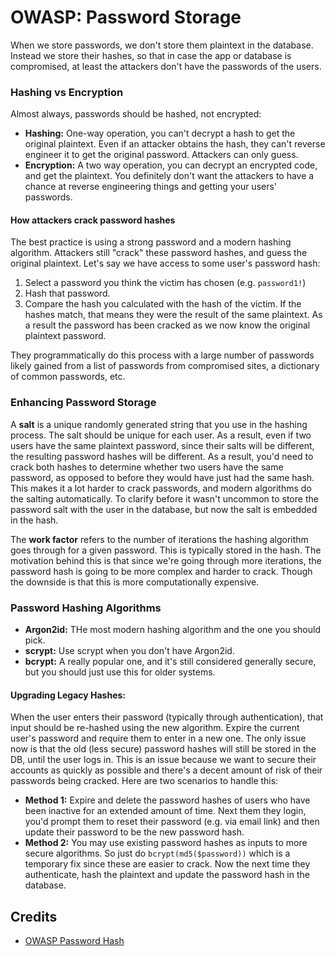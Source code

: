 # OWASP: Password Storage
When we store passwords, we don't store them plaintext in the database. Instead we store their hashes, so that in case the app or database is compromised, at least the attackers don't have the passwords of the users. 

### Hashing vs Encryption
Almost always, passwords should be hashed, not encrypted:
- **Hashing:** One-way operation, you can't decrypt a hash to get the original plaintext. Even if an attacker obtains the hash, they can't reverse engineer it to get the original password. Attackers can only guess.
- **Encryption:** A two way operation, you can decrypt an encrypted code, and get the plaintext. You definitely don't want the attackers to have a chance at reverse engineering things and getting your users' passwords.

#### How attackers crack password hashes 
The best practice is using a strong password and a modern hashing algorithm. Attackers still "crack" these password hashes, and guess the original plaintext. Let's say we have access to some user's password hash:
1. Select a password you think the victim has chosen (e.g. `password1!`)
2. Hash that password.
3. Compare the hash you calculated with the hash of the victim. If the hashes match, that means they were the result of the same plaintext. As a result the password has been cracked as we now know the original plaintext password.

They programmatically do this process with a large number of passwords likely gained from a list of passwords from compromised sites, a dictionary of common passwords, etc.

### Enhancing Password Storage 
A **salt** is a unique randomly generated string that you use in the hashing process. The salt should be unique for each user. As a result, even if two users have the same plaintext password, since their salts will be different, the resulting password hashes will be different. As a result, you'd need to crack both hashes to determine whether two users have the same password, as opposed to before they would have just had the same hash. This makes it a lot harder to crack passwords, and modern algorithms do the salting automatically. To clarify before it wasn't uncommon to store the password salt with the user in the database, but now the salt is embedded in the hash.

The **work factor** refers to the number of iterations the hashing algorithm goes through for a given password. This is typically stored in the hash. The motivation behind this is that since we're going through more iterations, the password hash is going to be more complex and harder to crack. Though the downside is that this is more computationally expensive.


### Password Hashing Algorithms
- **Argon2id:** THe most modern hashing algorithm and the one you should pick.
- **scrypt:** Use scrypt when you don't have Argon2id.
- **bcrypt:** A really popular one, and it's still considered generally secure, but you should just use this for older systems.

#### Upgrading Legacy Hashes:
When the user enters their password (typically through authentication), that input should be re-hashed using the new algorithm. Expire the current user's password and require them to enter in a new one. The only issue now is that the old (less secure) password hashes will still be stored in the DB, until the user logs in. This is an issue because we want to secure their accounts as quickly as possible and there's a decent amount of risk of their passwords being cracked. Here are two scenarios to handle this:
- **Method 1:** Expire and delete the password hashes of users who have been inactive for an extended amount of time. Next them they login, you'd prompt them to reset their password (e.g. via email link) and then update their password to be the new password hash.
- **Method 2:** You may use existing password hashes as inputs to more secure algorithms. So just do `bcrypt(md5($password))` which is a temporary fix since these are easier to crack. Now the next time they authenticate, hash the plaintext and update the password hash in the database.


## Credits
- [OWASP Password Hash](https://cheatsheetseries.owasp.org/cheatsheets/Password_Storage_Cheat_Sheet.html)